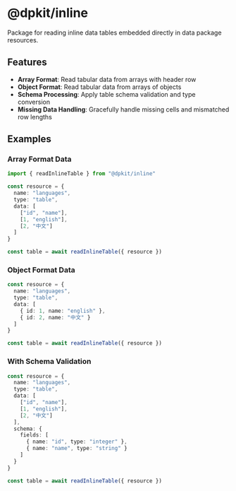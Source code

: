 # @dpkit/inline

Package for reading inline data tables embedded directly in data package resources.

## Features

- **Array Format**: Read tabular data from arrays with header row
- **Object Format**: Read tabular data from arrays of objects
- **Schema Processing**: Apply table schema validation and type conversion
- **Missing Data Handling**: Gracefully handle missing cells and mismatched row lengths

## Examples

### Array Format Data

```typescript
import { readInlineTable } from "@dpkit/inline"

const resource = {
  name: "languages",
  type: "table",
  data: [
    ["id", "name"],
    [1, "english"],
    [2, "中文"]
  ]
}

const table = await readInlineTable({ resource })
```

### Object Format Data

```typescript
const resource = {
  name: "languages", 
  type: "table",
  data: [
    { id: 1, name: "english" },
    { id: 2, name: "中文" }
  ]
}

const table = await readInlineTable({ resource })
```

### With Schema Validation

```typescript
const resource = {
  name: "languages",
  type: "table", 
  data: [
    ["id", "name"],
    [1, "english"],
    [2, "中文"]
  ],
  schema: {
    fields: [
      { name: "id", type: "integer" },
      { name: "name", type: "string" }
    ]
  }
}

const table = await readInlineTable({ resource })
```

